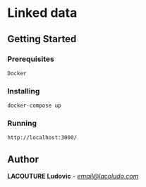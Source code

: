 # Linked data

## Getting Started

### Prerequisites

```
Docker
```

### Installing

```
docker-compose up
```

### Running

```
http://localhost:3000/
```

## Author

**LACOUTURE Ludovic** - *email@lacoludo.com*